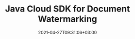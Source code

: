 ---
############################# Static ############################
layout: "product"
date: 2021-04-27T09:31:06+03:00
draft: false

product: "Watermark"
product_tag: "watermark"
platform: "Java"
platform_tag: "java"

############################# Head ############################
head_title: "Java Cloud Watermark Management SDK for PDF Word Excel Diagrams PPTX"
head_description: "Java document watermarking API – Generate, search & remove watermarks from documents: PDF, Word, Excel, presentations, Visio, email and image file formats."

############################# Header ############################
title: "Java Cloud SDK for Document Watermarking"
description: "Add, edit, search and delete watermarks from all popular document and images file formats using watermarking Cloud SDK for Java and REST API."
button:
    enable: true

############################# SubMenu ############################
submenu:
    enable: true
    
    left:
        img_alt: "Java Document Watermark SDK"
        image: "https://www.groupdocs.cloud/templates/groupdocscloud/images/sdk/272x272/groupdocs_watermark-for-java.png"
        product: "GroupDocs.Watermark"
        platform: "Java"

    middle:
        button:
            # button loop
            - link: "#overview"
              text: "Overview"

            # button loop
            - link: "#features"
              text: "Features"

            

            # button loop
            - link: "https://wiki.groupdocs.cloud/watermarkcloud/release-notes/"
              text: "Release Notes"

            # button loop
            - link: "https://purchase.groupdocs.cloud/pricing"
              text: "Pricing"

    right:
        link_download: "https://github.com/groupdocs-watermark-cloud/groupdocs-watermark-cloud-java"
        link_learn: "https://docs.groupdocs.cloud/watermarkcloud/"
        link_buy: "https://purchase.groupdocs.cloud/buy"

############################# Overview ############################
overview:
    enable: true
    content: |
      The API is flexible, feature-rich and offers straightforward methods to manage and manipulate watermarks from supported document types. Perform watermarking features like adding, searching, updating and deleting without using any external software. The watermarking SDK is makes it possible to perform watermark search operation within documents and edit or remove watermarks that were added already by any third-party tool. You can also control the customization of watermarks by specifying the text style, font, size, color or position as per your project requirements.

      GroupDocs.Watermark Cloud is a REST API that makes it a perfect choice for programmers to use it with any language or platform that is capable to make REST API calls. It easily integrates with other cloud services to provide an optimal watermarks management experience across web, mobile desktop or cloud platforms.
    tabs:
      enable: true     
      
      ## TAB ONE ##
      tab_one:
        description: |
          GroupDocs.Watermark Cloud SDK for Java has following SDK Requirements:

        right:
          enable: true
          icon: "fab fa-cubes"
          title: "Java Runtime Environment"
          content: |
            


        
      
      ## TAB TWO ##
      tab_two:
        description: |
          GroupDocs.Watermark Cloud SDK for Java supports a number of document formats.

        left:
          enable: true
          table:
            # table loop
            - title: "Microsoft Office"
              content: |
                * **Word:** DOC, DOCX, DOCM, DOT, DOTX, DOTM
                * **Excel:** XLS, XLSX, XLT, XLSM, XLTX, XLTM
                * **PowerPoint:** PPT, PPTX, PPS, PPSX, PPSM, PPTM, POTX, POTM
                * **Visio:** VSD, VSDX, VSDM, VSTX, VSTM, VSS, VSSX, VSSM, VDX, VSX, VTX

            
                

        right:
          enable: true
          table:
            # table loop
            - title: "Other Formats"
              content: |
                * **OpenDocument**: ODT
                * **Fixed Layout**: PDF
                * **Image Files**: BMP, GIF, JPG, JPEG, JP2, PNG, TIFF, WebP
                * **Other**: RTF

            

      ## TAB THREE ##
      tab_three:
        description: |
          If you do not want to use any of our SDKs or the required SDK is not available at the moment, you can still easily get started with GroupDocs.Watermark REST API while using your favorite language & platform.
        
        left:
          enable: true
          table:
            # table loop
            - icon: "fab fa-windows"
              title: "Operating Systems"
              content: |
                * Microsoft Windows Desktop
                * Microsoft Windows Server
                * Linux
                * MacOS

            # table loop
            - icon: "fas fa-code"
              title: "Supported Frameworks"
              content: |
                * Java 7 (1.7) and above

        right:
          enable: true
          table:
            # table loop
            - icon: "fas fa-cogs"
              title: "Development Environments"
              content: |
                * NetBeans
                * IntelliJ IDEA
                * Eclipse
            # table loop
            - icon: "fas fa-tools"
              title: "Build Automation Tool"
              content: |
                * Maven

############################# Features ############################
features:
    enable: true
    title: "Advanced watermark management API Features"

    feature:
      # feature loop
      - icon: "fab fa-html5"
        content: "Secured watermark management solution"

      # feature loop
      - icon: "fas fa-file-image"
        content: "Add or Remove Watermark from a specific pages or whole document"

      # feature loop
      - icon: "fas fa-file-alt"
        content: "Find text or image-based watermarks inside the documents"
      
      # feature loop
      - icon: "fas fa-file-pdf"
        content: "Manage formatting settings to manipulate watermarks"

      # feature loop
      - icon: "fas fa-folder"
        content: "Cloud REST API to be used with any language or platform"

      # feature loop
      - icon: "fas fa-lock"
        content: "Search and delete already added watermarks from supported file formats"

      
    more_feature:
      # more_feature_loop
      - title: "Remove Watermark from Document – Java"
        content: |
          
          
          ```java
          //Get your App SID, App Key and Storage Name at https://dashboard.groupdocs.cloud (free registration is required).
          public class RemoveWatermarks {

            public static void main(String[] args) {

              WatermarkApi apiInstance = new WatermarkApi(Common.GetConfiguration());

              try {
                FileInfo fileInfo = new FileInfo();
                fileInfo.setFilePath("with_watermarks/sample.pdf");
                fileInfo.setStorageName(Common.MyStorage);
                RemoveOptions options = new RemoveOptions();
                options.setFileInfo(fileInfo);
                
                ImageSearchCriteria imageSearchCriteria = new ImageSearchCriteria();
                FileInfo imageFileInfo = new FileInfo();
                imageFileInfo.setFilePath("watermark_images/sample_watermark.png");
                imageFileInfo.setStorageName(Common.MyStorage);
                imageSearchCriteria.setImageFileInfo(imageFileInfo);
                options.setImageSearchCriteria(imageSearchCriteria);
                
                TextSearchCriteria textSearchCriteria = new TextSearchCriteria();
                textSearchCriteria.setSearchText("Watermark text");
                options.setTextSearchCriteria(textSearchCriteria);
                
                options.setOutputFolder("removed_watermarks");
                
                RemoveRequest request = new RemoveRequest(options);
                RemoveResult response = apiInstance.remove(request);

                System.out.println("Resultant file path: " + response.getPath());
              } catch (ApiException e) {
                System.err.println("Exception while calling WatermarkApi:");
                e.printStackTrace();
              }
            }
          }
          
          ```
      

############################# Support ############################
support:
    enable: true

############################# Solutions ############################
solutions:
    enable: true
    title: "GroupDocs.Watermark offers document viewing APIs for other popular development environments"

    solution:
        # solution loop
        - img_alt: "GroupDocs.Watermark for cURL"
          image: "https://www.groupdocs.cloud/templates/groupdocscloud/images/sdk/272x272/groupdocs_watermark-for-curl.png"
          product: "GroupDocs.Watermark"
          platform: "cURL"
          link: "/watermark/curl/"

        # solution loop
        - img_alt: "GroupDocs.Watermark for .NET"
          image: "https://www.groupdocs.cloud/templates/groupdocscloud/images/sdk/272x272/groupdocs_watermark-for-net.png"
          product: "GroupDocs.Watermark"
          platform: ".NET"
          link: "/watermark/net/"
        
        # solution loop
        - img_alt: "GroupDocs.Watermark for .NET"
          image: "https://www.groupdocs.cloud/templates/groupdocscloud/images/sdk/272x272/groupdocs_watermark-for-java.png"
          product: "GroupDocs.Watermark"
          platform: "Java"
          link: "/watermark/java/"

############################# Back to top ###############################
back_to_top:
  enable: true
---